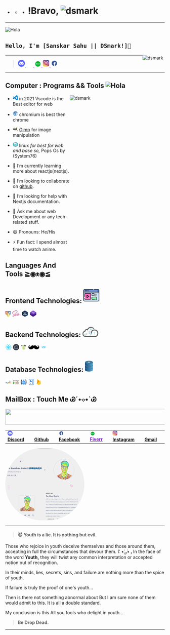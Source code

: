 - - - # !Bravo,  <img alt="dsmark" height="50px" width="70px" src="https://c.tenor.com/P7zWdgA3E2EAAAAi/spunchbob-the-g.gif"></img>

---

<img alt="Hola" height="70px" width="70px" src="https://c.tenor.com/fYg91qBpDdgAAAAi/bongo-cat-transparent.gif"></img>

## `Hello, I'm [Sanskar Sahu || DSmark!]🖕`

 <img alt="dsmark" align="right" height="50px" width="70px" src="https://c.tenor.com/NzrqQHFBVz8AAAAj/kitty-transparent.gif">

---

> <a style="color:green" href="https://discord.gg/cm8KvRrJ"> <img alt="dsmark" width="22px" src="https://github.com/DSDarkMark/DSDarkMark/blob/master/assests/discord.png" /> </a> <a style="color:#761AC3;" href="https://github.com/DSDarkMark"> <img alt="dsmark" width="22px" src="https://github.com/DSDarkMark/DSDarkMark/blob/master/assests/github.png" /> </a> <a style="color:#761AC3;" href="https://www.fiverr.com/dsmark_/be-your-a-dedicated-personal-program"> <img alt="dsmark" width="22px" src="https://github.com/DSDarkMark/DSDarkMark/blob/master/assests/fiverr.png" /> </a> <a style="color:#761AC3;" href="https://www.instagram.com/dsmark_/"> <img alt="dsmark" width="22px" src="https://github.com/DSDarkMark/DSDarkMark/blob/master/assests/instagram.png" /> </a> <a style="color:#761AC3;" href="https://www.facebook.com/dsdark.mark/"> <img alt="dsmark" width="22px" src="https://github.com/DSDarkMark/DSDarkMark/blob/master/assests/facebook.png" /> </a>

---

## Computer : Programs && Tools <img alt="Hola" height="70px" width="70px" src="https://imgur.com/U6cqNL4">

 <img alt="dsmark" align="right" height="600px" width="300px" src="https://c.tenor.com/cXlrPENTVkEAAAAi/chika-dance.gif">

- <img src="https://github.com/DSDarkMark/DSDarkMark/blob/master/assests/vscode.png"     width=16> in 2021 Vscode is the Best editor for web
- <img src="https://github.com/DSDarkMark/DSDarkMark/blob/master/assests/chromium.png" width=16> chromium is best then chrome
- <img src="https://github.com/DSDarkMark/DSDarkMark/blob/master/assests/gimp.png" width=16> <a href="https://getpaint.net">Gimp</a> for image manipulation
- <img src="https://github.com/DSDarkMark/DSDarkMark/blob/master/assests/popos.png" width=16> linux <i> for best for web and base so,</i> Pops Os by (System76)

- 🌱 I’m currently learning more about reactjs(nextjs).
- 👯 I’m looking to collaborate on [github](https://github.com/DSDarkMark/project_short "DSmark Project").
- 🤔 I’m looking for help with Nextjs documentation.
- 💬 Ask me about web Development or any tech-related stuff.
- 😄 Pronouns: He/His
- ⚡ Fun fact: I spend almost time to watch anime.

## Languages And Tools ≧◉ᴥ◉≦

## Frontend Technologies: <img src="https://github.com/DSDarkMark/DSDarkMark/blob/master/assests/front-end.png" width=50>

<img height="20" src="https://github.com/DSDarkMark/DSDarkMark/blob/master/assests/html-css-js.png">  <img height="20" src="https://github.com/DSDarkMark/DSDarkMark/blob/master/assests/sass.png"> <img height="20" src="https://github.com/DSDarkMark/DSDarkMark/blob/master/assests/jquery.png">  <img height="20" src="https://github.com/DSDarkMark/DSDarkMark/blob/master/assests/bootstrap.png">

## Backend Technologies: <img src="https://github.com/DSDarkMark/DSDarkMark/blob/master/assests/backend.png" width=50>

<img height="20" src="https://github.com/DSDarkMark/DSDarkMark/blob/master/assests/reactjs.png"> <img height="20" src="https://github.com/DSDarkMark/DSDarkMark/blob/master/assests/nextjs.png">  <img height="20" src="https://github.com/DSDarkMark/DSDarkMark/blob/master/assests/nodejs.png"> <img height="20" src="https://github.com/DSDarkMark/DSDarkMark/blob/master/assests/handlebars.png">  <img height="20" src="https://github.com/DSDarkMark/DSDarkMark/blob/master/assests/php.png">

## Database Technologies: <img src="https://github.com/DSDarkMark/DSDarkMark/blob/master/assests/db.png" width=25>

<img height="20" src="https://github.com/DSDarkMark/DSDarkMark/blob/master/assests/sql.png"> <img height="20" src="https://github.com/DSDarkMark/DSDarkMark/blob/master/assests/mongodb.png">  <img height="20" src="https://github.com/DSDarkMark/DSDarkMark/blob/master/assests/restfullapi.png">  <img height="20" src="https://github.com/DSDarkMark/DSDarkMark/blob/master/assests/heroku.png">  <img height="20" src="https://github.com/DSDarkMark/DSDarkMark/blob/master/assests/firebase.png"> </div>

## MailBox : Touch Me Ꮚˊ•⌔•ˋᏊ

<table>
    <td><img src="https://github.com/DSDarkMark/DSDarkMark/blob/master/assests/discord.png" width=16> <a href="https://discord.com/users/387692962043265034"><b>Discord</b></a></td>
    <td><img src="https://github.com/DSDarkMark/DSDarkMark/blob/master/assests/github.png" width=16> <a href="https://github.com/DSDarkMark"><b>Github</b></a></td>
    <td><img src="https://github.com/DSDarkMark/DSDarkMark/blob/master/assests/facebook.png" width=16> <a href="https://www.facebook.com/dsdark.mark/"><b>Facebook</b></a></td>
    <td><img src="https://github.com/DSDarkMark/DSDarkMark/blob/master/assests/fiverr.png" width=16> <a style="color:#761AC3;" href="https://www.fiverr.com/dsmark_/be-your-a-dedicated-personal-program"><b>Fiverr</b></a></td>
     <td><img src="https://github.com/DSDarkMark/DSDarkMark/blob/master/assests/instagram.png" width=16> <a href="https://www.instagram.com/dsmark_/"><b>Instagram</b></a></td>
      <td><img src="https://github.com/DSDarkMark/DSDarkMark/blob/master/assests/github.png" width=16> <a href="https://github.com/DSDarkMark"><b>Gmail</b></a></td>
		<img src="https://c.tenor.com/krAuys364mkAAAAi/ghost-phanton.gif" height="50" width="700"></img>
</table>

<a href="https://github.com/">
 <img style="text-align:center;max-width:250px;border-radius:10rem;" src="https://github.com/DSDarkMark/DSDarkMark/blob/master/assests/profile.png" />
</a>

---

> #### 😈 Youth is a lie. It is nothing but evil.

Those who rejoice in youth deceive themselves and those around them, accepting in full the circumstances that devour them. 
ʕ •́؈•̀ ₎
In the face of the word **Youth,** they will twist any common interpretation or accepted notion out of recognition.

In their minds, lies, secrets, sins, and failure are nothing more than the spice of youth.

If failure is truly the proof of one's youth...

Then is there not something abnormal about But I am sure none of them would admit to this. It is all a double standard.

My conclusion is this All you fools who delight in youth...

> **Be Drop Dead.**

---
